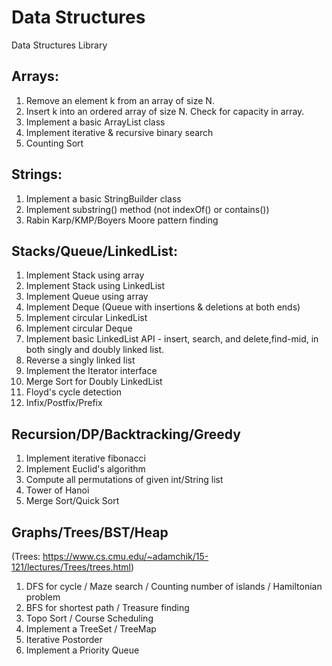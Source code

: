 # Data Structures
Data Structures Library 

## Arrays:

1. Remove an element k from an array of size N.
2. Insert k into an ordered array of size N. Check for capacity in array.
3. Implement a basic ArrayList class 
4. Implement iterative & recursive binary search 
5. Counting Sort

## Strings:

1. Implement a basic StringBuilder class 
2. Implement substring() method (not indexOf() or contains())
3. Rabin Karp/KMP/Boyers Moore pattern finding

## Stacks/Queue/LinkedList:

1. Implement Stack using array
2. Implement Stack using LinkedList
3. Implement Queue using array 
4. Implement Deque (Queue with insertions & deletions at both ends)
5. Implement circular LinkedList 
6. Implement circular Deque 
7. Implement basic LinkedList API - insert, search, and delete,find-mid, in both singly and doubly linked list.
8. Reverse a singly linked list
9. Implement the Iterator interface
10. Merge Sort for Doubly LinkedList
11. Floyd's cycle detection
12. Infix/Postfix/Prefix

## Recursion/DP/Backtracking/Greedy

1. Implement iterative fibonacci 
2. Implement Euclid's algorithm 
3. Compute all permutations of given int/String list
4. Tower of Hanoi 
5. Merge Sort/Quick Sort

## Graphs/Trees/BST/Heap
(Trees: https://www.cs.cmu.edu/~adamchik/15-121/lectures/Trees/trees.html)

1. DFS for cycle / Maze search / Counting number of islands / Hamiltonian problem 
2. BFS for shortest path / Treasure finding  
3. Topo Sort / Course Scheduling 
4. Implement a TreeSet / TreeMap
5. Iterative Postorder
6. Implement a Priority Queue 

